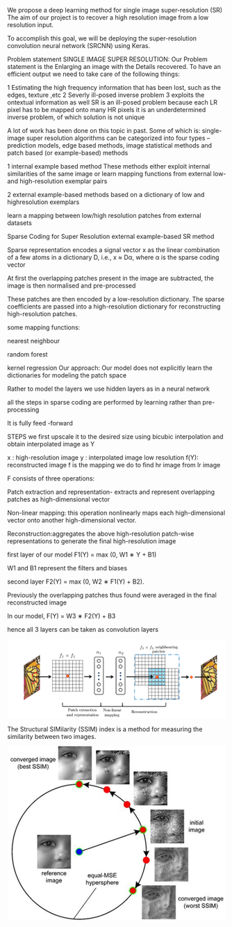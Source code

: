 We propose a deep learning method for single image super-resolution (SR)
The aim of our project is to recover a high resolution image from a low resolution input.

To accomplish this goal, we will be deploying the super-resolution convolution neural network (SRCNN) using Keras.

Problem statement
SINGLE IMAGE SUPER RESOLUTION: Our Problem statement is the Enlarging an image with the Details recovered. To have an efficient output we need to take care of the following things:

1 Estimating the high frequency information that has been lost, such as the edges, texture ,etc
2 Severly ill-posed inverse problem
3 exploits the ontextual information as well
SR is an ill-posed problem because each LR pixel has to be mapped onto many HR pixels
it is an underdetermined inverse problem, of which solution is not unique

A lot of work has been done on this topic in past. Some of which is:
single-image super resolution algorithms can be categorized into four types – prediction models, edge based methods, image statistical methods and patch based (or example-based) methods

1 internal example based method
These methods either exploit internal similarities of the same image or learn mapping functions from external low- and high-resolution exemplar pairs

2 external example-based methods
based on a dictionary of low and highresolution exemplars

learn a mapping between low/high resolution patches from external datasets

Sparse Coding for Super Resolution
external example-based SR method

Sparse representation encodes a signal vector x as the linear combination of a few atoms in a dictionary D, i.e., x ≈ Dα, where α is the sparse coding vector

At first the overlapping patches present in the image are subtracted, the image is then normalised and pre-processed

These patches are then encoded by a low-resolution dictionary. The sparse coefficients are passed into a high-resolution dictionary for reconstructing high-resolution patches.

some mapping functions:

nearest neighbour

random forest

kernel regression
Our approach:
Our model does not explicitly learn the dictionaries for modeling the patch space

Rather to model the layers we use hidden layers as in a neural network

all the steps in sparse coding are performed by learning rather than pre-processing

It is fully feed -forward

STEPS
we first upscale it to the desired size using bicubic interpolation and obtain interpolated image as Y

x : high-resolution image
y : interpolated image low resolution
f(Y): reconstructed image
f is the mapping we do to find hr image from lr image

F consists of three operations:

Patch extraction and representation- extracts and represent overlapping patches as high-dimensional vector

Non-linear mapping: this operation nonlinearly maps each high-dimensional vector onto another high-dimensional vector.

Reconstruction:aggregates the above high-resolution patch-wise representations to generate the final high-resolution image

first layer of our model F1(Y) = max (0, W1 ∗ Y + B1)

W1 and B1 represent the filters and biases

second layer F2(Y) = max (0, W2 ∗ F1(Y) + B2).

Previously the overlapping patches thus found were averaged in the final reconstructed image

In our model, F(Y) = W3 ∗ F2(Y) + B3

hence all 3 layers can be taken as convolution layers



![different-layers](https://github.com/anushka23g/Image-Super-Resolution-with-SRCNN/blob/main/layers.png)


The Structural SIMilarity (SSIM) index is a method for measuring the similarity between two images.



![ssim-index](https://github.com/anushka23g/Image-Super-Resolution-with-SRCNN/blob/main/ssim.jpg)
